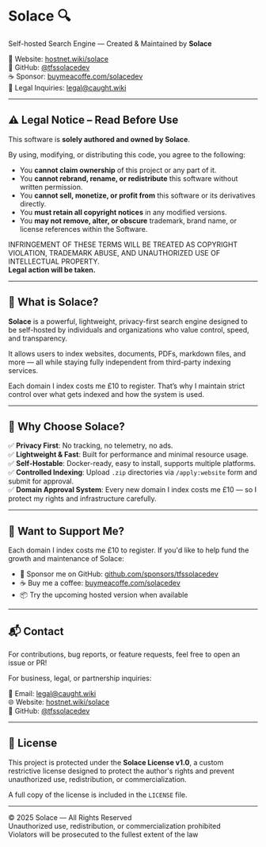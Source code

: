 # Solace 🔍  
Self-hosted Search Engine — Created & Maintained by **Solace**

🔗 Website: [hostnet.wiki/solace](https://hostnet.wiki/solace )  
🐙 GitHub: [@tfssolacedev](https://github.com/tfssolacedev )  
☕ Sponsor: [buymeacoffe.com/solacedev](https://buymeacoffee.com/solacedev )  
📧 Legal Inquiries: [legal@caught.wiki](mailto:legal@caught.wiki)

---

## ⚠️ Legal Notice – Read Before Use

This software is **solely authored and owned by Solace**.  

By using, modifying, or distributing this code, you agree to the following:

- You **cannot claim ownership** of this project or any part of it.
- You **cannot rebrand, rename, or redistribute** this software without written permission.
- You **cannot sell, monetize, or profit from** this software or its derivatives directly.
- You **must retain all copyright notices** in any modified versions.
- You **may not remove, alter, or obscure** trademark, brand name, or license references within the Software.

INFRINGEMENT OF THESE TERMS WILL BE TREATED AS COPYRIGHT VIOLATION, TRADEMARK ABUSE, AND UNAUTHORIZED USE OF INTELLECTUAL PROPERTY.  
**Legal action will be taken.**

---

## 🧩 What is Solace?

**Solace** is a powerful, lightweight, privacy-first search engine designed to be self-hosted by individuals and organizations who value control, speed, and transparency.

It allows users to index websites, documents, PDFs, markdown files, and more — all while staying fully independent from third-party indexing services.

Each domain I index costs me £10 to register. That’s why I maintain strict control over what gets indexed and how the system is used.

---

## 🔐 Why Choose Solace?

✅ **Privacy First**: No tracking, no telemetry, no ads.  
✅ **Lightweight & Fast**: Built for performance and minimal resource usage.  
✅ **Self-Hostable**: Docker-ready, easy to install, supports multiple platforms.  
✅ **Controlled Indexing**: Upload `.zip` directories via `/apply:website` form and submit for approval.  
✅ **Domain Approval System**: Every new domain I index costs me £10 — so I protect my rights and infrastructure carefully.

---

## 💸 Want to Support Me?

Each domain I index costs me £10 to register. If you'd like to help fund the growth and maintenance of Solace:

- 💬 Sponsor me on GitHub: [github.com/sponsors/tfssolacedev](https://github.com/tfssolacedev )
- ☕ Buy me a coffee: [buymeacoffe.com/solacedev](https://buymeacoffee.com/solacedev )
- 📦 Try the upcoming hosted version when available

---

## 📬 Contact

For contributions, bug reports, or feature requests, feel free to open an issue or PR!

For business, legal, or partnership inquiries:

📧 Email: [legal@caught.wiki](mailto:legal@caught.wiki)  
🌐 Website: [hostnet.wiki/solace](https://hostnet.wiki/solace )  
🐙 GitHub: [@tfssolacedev](https://github.com/tfssolacedev )

---

## 📄 License

This project is protected under the **Solace License v1.0**, a custom restrictive license designed to protect the author's rights and prevent unauthorized use, redistribution, or commercialization.

A full copy of the license is included in the `LICENSE` file.

---

© 2025 Solace — All Rights Reserved  
Unauthorized use, redistribution, or commercialization prohibited  
Violators will be prosecuted to the fullest extent of the law
